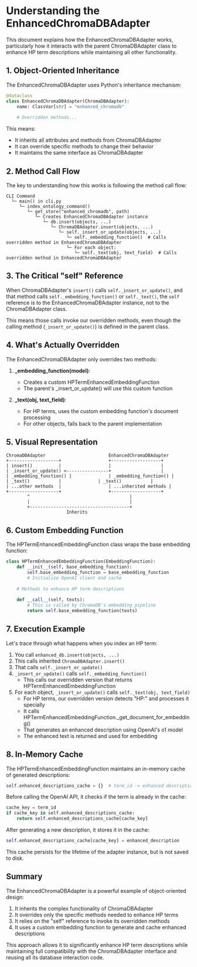 # Understanding the EnhancedChromaDBAdapter

This document explains how the EnhancedChromaDBAdapter works, particularly how it interacts with the parent ChromaDBAdapter class to enhance HP term descriptions while maintaining all other functionality.

## 1. Object-Oriented Inheritance

The EnhancedChromaDBAdapter uses Python's inheritance mechanism:

```python
@dataclass
class EnhancedChromaDBAdapter(ChromaDBAdapter):
    name: ClassVar[str] = "enhanced_chromadb"
    
    # Overridden methods...
```

This means:
- It inherits all attributes and methods from ChromaDBAdapter
- It can override specific methods to change their behavior
- It maintains the same interface as ChromaDBAdapter

## 2. Method Call Flow

The key to understanding how this works is following the method call flow:

```
CLI Command
  └─ main() in cli.py 
     └─ index_ontology_command() 
        └─ get_store("enhanced_chromadb", path)
           └─ Creates EnhancedChromaDBAdapter instance
              └─ db.insert(objects, ...)
                 └─ ChromaDBAdapter.insert(objects, ...)
                    └─ self._insert_or_update(objects, ...)
                       └─ self._embedding_function()  # Calls overridden method in EnhancedChromaDBAdapter
                       └─ For each object:
                          └─ self._text(obj, text_field)  # Calls overridden method in EnhancedChromaDBAdapter
```

## 3. The Critical "self" Reference

When ChromaDBAdapter's `insert()` calls `self._insert_or_update()`, and that method calls `self._embedding_function()` or `self._text()`, the `self` reference is to the EnhancedChromaDBAdapter instance, not to the ChromaDBAdapter class.

This means those calls invoke our overridden methods, even though the calling method (`_insert_or_update()`) is defined in the parent class.

## 4. What's Actually Overridden

The EnhancedChromaDBAdapter only overrides two methods:

1. **_embedding_function(model)**: 
   - Creates a custom HPTermEnhancedEmbeddingFunction
   - The parent's _insert_or_update() will use this custom function

2. **_text(obj, text_field)**:
   - For HP terms, uses the custom embedding function's document processing
   - For other objects, falls back to the parent implementation

## 5. Visual Representation

```
ChromaDBAdapter                        EnhancedChromaDBAdapter
+-------------------+                  +-------------------+
| insert()          |                  |                   |
| _insert_or_update() <----------------+                   |
| _embedding_function() |              | _embedding_function() |
| _text()           |              | _text()           |
| ...other methods  |                  | ...inherited methods |
+-------------------+                  +-------------------+
        ^                                      |
        |                                      |
        +--------------------------------------+
                       Inherits
```

## 6. Custom Embedding Function

The HPTermEnhancedEmbeddingFunction class wraps the base embedding function:

```python
class HPTermEnhancedEmbeddingFunction(EmbeddingFunction):
    def __init__(self, base_embedding_function):
        self.base_embedding_function = base_embedding_function
        # Initialize OpenAI client and cache
        
    # Methods to enhance HP term descriptions
        
    def __call__(self, texts):
        # This is called by ChromaDB's embedding pipeline
        return self.base_embedding_function(texts)
```

## 7. Execution Example

Let's trace through what happens when you index an HP term:

1. You call `enhanced_db.insert(objects, ...)`
2. This calls inherited `ChromaDBAdapter.insert()`
3. That calls `self._insert_or_update()`
4. `_insert_or_update()` calls `self._embedding_function()` 
   - This calls our overridden version that returns HPTermEnhancedEmbeddingFunction
5. For each object, `_insert_or_update()` calls `self._text(obj, text_field)`
   - For HP terms, our overridden version detects "HP:" and processes it specially
   - It calls HPTermEnhancedEmbeddingFunction._get_document_for_embedding()
   - That generates an enhanced description using OpenAI's o1 model
   - The enhanced text is returned and used for embedding

## 8. In-Memory Cache

The HPTermEnhancedEmbeddingFunction maintains an in-memory cache of generated descriptions:

```python
self.enhanced_descriptions_cache = {}  # term_id -> enhanced description
```

Before calling the OpenAI API, it checks if the term is already in the cache:

```python
cache_key = term_id
if cache_key in self.enhanced_descriptions_cache:
    return self.enhanced_descriptions_cache[cache_key]
```

After generating a new description, it stores it in the cache:

```python
self.enhanced_descriptions_cache[cache_key] = enhanced_description
```

This cache persists for the lifetime of the adapter instance, but is not saved to disk.

## Summary

The EnhancedChromaDBAdapter is a powerful example of object-oriented design:

1. It inherits the complex functionality of ChromaDBAdapter
2. It overrides only the specific methods needed to enhance HP terms
3. It relies on the "self" reference to invoke its overridden methods
4. It uses a custom embedding function to generate and cache enhanced descriptions

This approach allows it to significantly enhance HP term descriptions while maintaining full compatibility with the ChromaDBAdapter interface and reusing all its database interaction code.